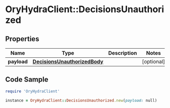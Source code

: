 # OryHydraClient::DecisionsUnauthorized

## Properties

Name | Type | Description | Notes
------------ | ------------- | ------------- | -------------
**payload** | [**DecisionsUnauthorizedBody**](DecisionsUnauthorizedBody.md) |  | [optional] 

## Code Sample

```ruby
require 'OryHydraClient'

instance = OryHydraClient::DecisionsUnauthorized.new(payload: null)
```


